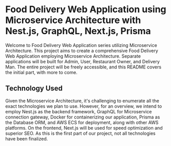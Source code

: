 # Food Delivery Web Application using Microservice Architecture with Nest.js, GraphQL, Next.js, Prisma

Welcome to Food Delivery Web Application series utilizing Microservice Architecture. This project aims to create a comprehensive Food Delivery Web Application employing Microservice Architecture. Separate applications will be built for Admin, User, Restaurant Owner, and Delivery Man. The entire project will be freely accessible, and this README covers the initial part, with more to come.


## Technology Used

Given the Microservice Architecture, it's challenging to enumerate all the exact technologies we plan to use. However, for an overview, we intend to employ Nest.js as the backend framework, GraphQL for Microservice connection gateway, Docker for containerizing our application, Prisma as the Database ORM, and AWS ECS for deployment, along with other AWS platforms. On the frontend, Next.js will be used for speed optimization and superior SEO. As this is the first part of our project, not all technologies have been finalized.
